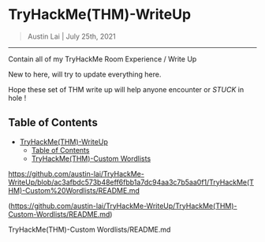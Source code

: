 # TryHackMe(THM)-WriteUp

> Austin Lai | July 25th, 2021

---

<!-- Description -->

Contain all of my TryHackMe Room Experience / Write Up

New to here, will try to update everything here.

Hope these set of THM write up will help anyone encounter or _STUCK_ in hole !

<!-- Description -->

## Table of Contents

<!-- TOC -->

- [TryHackMe(THM)-WriteUp](#tryhackmehtm-writeup)
    - [Table of Contents](#table-of-contents)
    - [TryHackMe(THM)-Custom Wordlists](../TryHackMe(THM)-Custom%20Wordlists/README.md)

https://github.com/austin-lai/TryHackMe-WriteUp/blob/ac3afbdc573b48eff6fbb1a7dc94aa3c7b5aa0f1/TryHackMe(THM)-Custom%20Wordlists/README.md

(https://github.com/austin-lai/TryHackMe-WriteUp/TryHackMe(THM)-Custom-Wordlists/README.md)

TryHackMe(THM)-Custom Wordlists/README.md
<!-- /TOC -->

